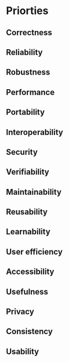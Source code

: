 # Priorties
## Correctness	
## Reliability	
## Robustness	
## Performance	
## Portability	
## Interoperability	
## Security
## Verifiability	
## Maintainability
## Reusability	
## Learnability
## User efficiency
## Accessibility
## Usefulness	
## Privacy	
## Consistency
## Usability	
